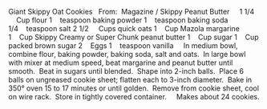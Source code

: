 Giant Skippy Oat Cookies
 
From:  Magazine / Skippy Peanut Butter
 
 
1 1/4     Cup flour
1    teaspoon baking powder
1    teaspoon baking soda
1/4    teaspoon salt
2 1/2     Cups quick oats
1    Cup Mazola margarine
1    Cup Skippy Creamy or Super Chunk peanut butter
1    Cup sugar
1    Cup packed brown sugar
2    Eggs
1    teaspoon vanilla
 
 
In medium bowl, combine flour, baking powder, baking soda, salt and oats.  In large bowl with mixer at medium speed, beat margarine and peanut butter until smooth.  Beat in sugars until blended.  Shape into 2-inch balls.  Place 6 balls on ungreased cookie sheet; flatten each to 3-inch diameter.  Bake in 350° oven 15 to 17 minutes or until golden.  Remove from cookie sheet, cool on wire rack.  Store in tightly covered container.  
 
Makes about 24 cookies.

